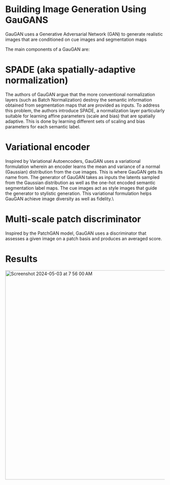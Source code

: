 # Building Image Generation Using GauGANS

GauGAN uses a Generative Adversarial Network (GAN) to generate realistic images that are conditioned on cue images and segmentation maps

The main components of a GauGAN are:
# SPADE (aka spatially-adaptive normalization) 

The authors of GauGAN argue that the more conventional normalization layers (such as Batch Normalization) destroy the semantic information obtained from segmentation maps that are provided as inputs. To address this problem, the authors introduce SPADE, a normalization layer particularly suitable for learning affine parameters (scale and bias) that are spatially adaptive. This is done by learning different sets of scaling and bias parameters for each semantic label.

# Variational encoder

Inspired by Variational Autoencoders, GauGAN uses a variational formulation wherein an encoder learns the mean and variance of a normal (Gaussian) distribution from the cue images. This is where GauGAN gets its name from. The generator of GauGAN takes as inputs the latents sampled from the Gaussian distribution as well as the one-hot encoded semantic segmentation label maps. The cue images act as style images that guide the generator to stylistic generation. This variational formulation helps GauGAN achieve image diversity as well as fidelity.\

# Multi-scale patch discriminator 

 Inspired by the PatchGAN model, GauGAN uses a discriminator that assesses a given image on a patch basis and produces an averaged score.

 # Results
<img width="662" alt="Screenshot 2024-05-03 at 7 56 00 AM" src="https://github.com/heetmiyani/Building-Image-Generation-Using-GauGANS/assets/124970580/bdd88988-4ef3-4216-9fa7-5a50ae17be84">
